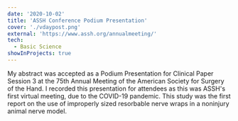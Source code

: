 ```yaml
---
date: '2020-10-02'
title: 'ASSH Conference Podium Presentation'
cover: './vdaypost.png'
external: 'https://www.assh.org/annualmeeting/'
tech:
  - Basic Science
showInProjects: true
---
```


My abstract was accepted as a Podium Presentation for Clinical Paper Session 3 at the 75th Annual Meeting of the American Society for Surgery of the Hand. I recorded this presentation for attendees as this was ASSH's first virtual meeting, due to the COVID-19 pandemic. This study was the first report on the use of improperly sized resorbable nerve wraps in a noninjury animal nerve model.
